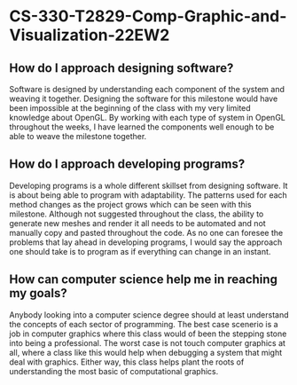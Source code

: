 # CS-330-T2829-Comp-Graphic-and-Visualization-22EW2

## How do I approach designing software?
Software is designed by understanding each component of the system and weaving it together.  Designing the software for this milestone would have been impossible at the beginning of the class with my very limited knowledge about OpenGL.  By working with each type of system in OpenGL throughout the weeks, I have learned the components well enough to be able to weave the milestone together.

## How do I approach developing programs?
Developing programs is a whole different skillset from designing software.  It is about being able to program with adaptability.  The patterns used for each method changes as the project grows which can be seen with this milestone.  Although not suggested throughout the class, the ability to generate new meshes and render it all needs to be automated and not manually copy and pasted throughout the code.  As no one can foresee the problems that lay ahead in developing programs, I would say the approach one should take is to program as if everything can change in an instant.

## How can computer science help me in reaching my goals?
Anybody looking into a computer science degree should at least understand the concepts of each sector of programming.  The best case scenerio is a job in computer graphics where this class would of been the stepping stone into being a professional.  The worst case is not touch computer graphics at all, where a class like this would help when debugging a system that might deal with graphics.  Either way, this class helps plant the roots of understanding the most basic of computational graphics.
